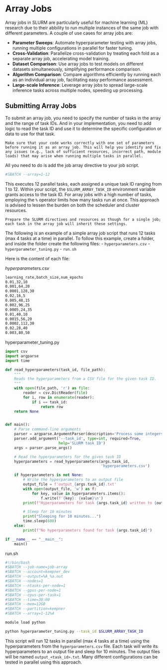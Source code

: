 # Array Jobs

Array jobs in SLURM are particularly useful for machine learning (ML) research due to their abbility to run multiple instances of the same job with different parameters. A couple of use cases for array jobs are:

- **Parameter Sweeps**: Automate hyperparameter testing with array jobs, running multiple configurations in parallel for faster tuning.
- **Cross-Validation**: Parallelize cross-validation by treating each fold as a separate array job, accelerating model training.
- **Dataset Comparison**: Use array jobs to test models on different datasets simultaneously, simplifying performance comparison.
- **Algorithm Comparison**: Compare algorithms efficiently by running each as an individual array job, facilitating easy performance assessment.
- **Large-scale Inference**: Leverage array jobs to spread large-scale inference tasks across multiple nodes, speeding up processing.


## Submitting Array Jobs

To submit an array job, you need to specify the number of tasks in the array and the range of task IDs. And in your implementation, you need to add logic to read the task ID and use it to determine the specific configuration or data to use for that task. 

```{tip}
Make sure that your code works correctly with one set of parameters before running it as an array job. This will help you identify and fix any issues (e.g., lack of sufficient resources, incorrect path, module loads) that may arise when running multiple tasks in parallel.
```
All you need to do is add the job array directive to your job script. 

```bash
#SBATCH --array=1-12
```

This executes 12 parallel tasks, each assigned a unique task ID ranging from 1 to 12. Within your script, the `$SLURM_ARRAY_TASK_ID` environment variable grants access to the task ID. For array jobs with a high number of tasks, employing the `%` operator limits how many tasks run at once. This approach is advised to lessen the burden on both the scheduler and cluster resources.

```{note}
Prepare the SLURM directives and resources as though for a single job; each task in the array job will inherit these settings.
```

The following is an example of a simple array job script that runs 12 tasks (max 4 tasks at a time) in parallel. To follow this example, create a folder, and inside the folder create the following files: 
    - `hyperparameters.csv`
    - `hyperparameter_tuning.py`
    - `run.sh`

Here is the content of each file:

*hyperparameters.csv*
```bash
learning_rate,batch_size,num_epochs
0.01,32,10
0.001,64,20
0.0001,128,30
0.02,16,5
0.005,48,15
0.002,96,25
0.0005,24,35
0.01,40,10
0.0015,56,20
0.0002,112,30
0.02,28,40
0.003,80,50
```
hyperparameter_tuning.py
```python
import csv
import argparse
import time

def read_hyperparameters(task_id, file_path):
    """
    Reads the hyperparameters from a CSV file for the given task ID.
    """
    with open(file_path, 'r') as file:
        reader = csv.DictReader(file)
        for i, row in enumerate(reader):
            if i == task_id:
                return row
    return None


def main():
    # Parse command-line arguments
    parser = argparse.ArgumentParser(description='Process some integers.')
    parser.add_argument('--task_id', type=int, required=True, 
                        help='SLURM task ID')
    args = parser.parse_args()

    # Read the hyperparameters for the given task ID
    hyperparameters = read_hyperparameters(args.task_id,
                                           'hyperparameters.csv')

    if hyperparameters is not None:
        # Write the hyperparameters to an output file
        output_file = f'output_{args.task_id}.txt'
        with open(output_file, 'w') as f:
            for key, value in hyperparameters.items():
                f.write(f'{key}: {value}\n')
        print(f"Hyperparameters for task {args.task_id} written to {output_file}")

        # Sleep for 10 minutes
        print("Sleeping for 10 minutes...")
        time.sleep(600)  
    else:
        print(f"No hyperparameters found for task {args.task_id}")

if __name__ == "__main__":
    main()
```

run.sh
```bash
#!/bin/bash
#SBATCH --job-name=job-array
#SBATCH --account=kempner_dev
#SBATCH --output=%A_%a.out
#SBATCH --nodes=1           
#SBATCH --ntasks-per-node=1
#SBATCH --gpus-per-node=1 
#SBATCH --cpus-per-task=1
#SBATCH --time=30:00
#SBATCH --mem=12GB
#SBATCH --partition=kempner
#SBATCH --array=1-12%4

module load python

python hyperparameter_tuning.py --task_id $SLURM_ARRAY_TASK_ID
```
This script will run 12 tasks in parallel (max 4 tasks at a time) using the hyperparameters from the `hyperparameters.csv` file. Each task will write its hyperparameters to an output file and sleep for 10 minutes. The output files will be named `output_<task_id>.txt`. Many different configurations can be tested in parallel using this approach.
